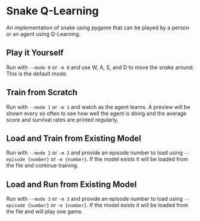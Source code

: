# Snake Q-Learning

An implementation of snake using pygame that can be played by a person or an agent using Q-Learning.

## Play it Yourself

Run with `--mode 0` or `-m 0` and use W, A, S, and D to move the snake around. This is the default mode.

## Train from Scratch

Run with `--mode 1` or `-m 1` and watch as the agent learns. A preview will be shown every so often to see how well the agent is doing and the average score and survival rates are printed regularly.

## Load and Train from Existing Model

Run with `--mode 2` or `-m 2` and provide an episode number to load using `--episode {number}` or `-e {number}`. If the model exists it will be loaded from the file and continue training.

## Load and Run from Existing Model

Run with `--mode 3` or `-m 3` and provide an episode number to load using `--episode {number}` or `-e {number}`. If the model exists it will be loaded from the file and will play one game.
